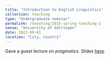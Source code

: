 ```yaml
---
title: "Introduction to English Linguistics"
collection: teaching
type: "Undergraduate seminar"
permalink: /teaching/2015-spring-teaching-1
venue: "University of Göttingen"
date: 2023-09-01
location: "City, Country"
---
```


Gave a guest lecture on _pragmatics_. Slides [here](http://zeqizhao12.github.io/files/Slides_prag_week_13_Zhao.pdf).
